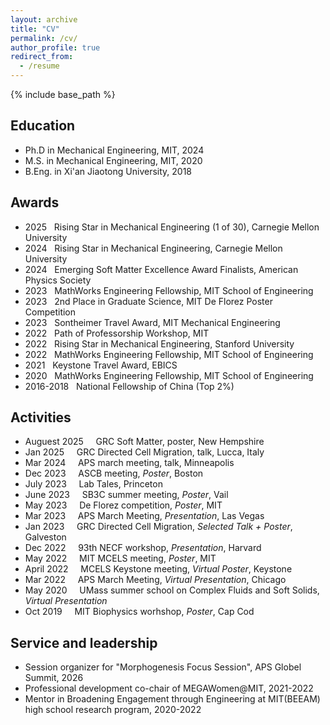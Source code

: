 ```yaml
---
layout: archive
title: "CV"
permalink: /cv/
author_profile: true
redirect_from:
  - /resume
---
```


{% include base_path %}

## Education
* Ph.D in Mechanical Engineering, MIT, 2024 
* M.S. in Mechanical Engineering, MIT, 2020
* B.Eng. in Xi'an Jiaotong University, 2018

## Awards
* 2025	&nbsp;&nbsp;Rising Star in Mechanical Engineering (1 of 30), Carnegie Mellon University
* 2024	&nbsp;&nbsp;Rising Star in Mechanical Engineering, Carnegie Mellon University
* 2024  &nbsp;&nbsp;Emerging Soft Matter Excellence Award Finalists, American Physics Society
* 2023	&nbsp;&nbsp;MathWorks Engineering Fellowship, MIT School of Engineering
* 2023	&nbsp;&nbsp;2nd Place in Graduate Science, MIT De Florez Poster Competition
* 2023	&nbsp;&nbsp;Sontheimer Travel Award, MIT Mechanical Engineering 
* 2022	&nbsp;&nbsp;Path of Professorship Workshop, MIT
* 2022	&nbsp;&nbsp;Rising Star in Mechanical Engineering, Stanford University
* 2022	&nbsp;&nbsp;MathWorks Engineering Fellowship, MIT School of Engineering
* 2021	&nbsp;&nbsp;Keystone Travel Award, EBICS
* 2020	&nbsp;&nbsp;MathWorks Engineering Fellowship, MIT School of Engineering
* 2016-2018	&nbsp;&nbsp;National Fellowship of China (Top 2%)

## Activities
* Auguest 2025 &nbsp;&nbsp;&nbsp; GRC Soft Matter, poster, New Hempshire
* Jan 2025 &nbsp;&nbsp;&nbsp; GRC Directed Cell Migration, talk, Lucca, Italy
* Mar 2024 &nbsp;&nbsp;&nbsp; APS march meeting, talk, Minneapolis
* Dec 2023 &nbsp;&nbsp;&nbsp; ASCB meeting, *Poster*, Boston
* July 2023 &nbsp;&nbsp;&nbsp; Lab Tales, Princeton
* June 2023 &nbsp;&nbsp;&nbsp; SB3C summer meeting, *Poster*, Vail
* May 2023 &nbsp;&nbsp;&nbsp; De Florez competition, *Poster*, MIT
* Mar 2023 &nbsp;&nbsp;&nbsp; APS March Meeting, *Presentation*, Las Vegas
* Jan 2023 &nbsp;&nbsp;&nbsp; GRC Directed Cell Migration, *Selected Talk + Poster*, Galveston
* Dec 2022 &nbsp;&nbsp;&nbsp; 93th NECF workshop, *Presentation*, Harvard
* May 2022 &nbsp;&nbsp;&nbsp; MIT MCELS meeting, *Poster*, MIT
* April 2022 &nbsp;&nbsp;&nbsp; MCELS Keystone meeting, *Virtual Poster*, Keystone
* Mar 2022 &nbsp;&nbsp;&nbsp; APS March Meeting, *Virtual Presentation*, Chicago
* May 2020 &nbsp;&nbsp;&nbsp; UMass summer school on Complex Fluids and Soft Solids, *Virtual Presentation*
* Oct 2019 &nbsp;&nbsp;&nbsp; MIT Biophysics worhshop, *Poster*, Cap Cod
  
## Service and leadership
* Session organizer for "Morphogenesis Focus Session", APS Globel Summit, 2026
* Professional development co-chair of MEGAWomen@MIT, 2021-2022
* Mentor in Broadening Engagement through Engineering at MIT(BEEAM) high school research program, 2020-2022

